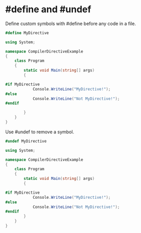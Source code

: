 # #define and #undef

Define custom symbols with #define before any code in a file.

```csharp
#define MyDirective

using System;

namespace CompilerDirectiveExample
{
    class Program
    {
        static void Main(string[] args)
        {

#if MyDirective
            Console.WriteLine("MyDirective!");
#else
            Console.WriteLine("Not MyDirective!");
#endif

        }
    }
}
```
  
Use #undef to remove a symbol.

```csharp
#undef MyDirective

using System;

namespace CompilerDirectiveExample
{
    class Program
    {
        static void Main(string[] args)
        {

#if MyDirective
            Console.WriteLine("MyDirective!");
#else
            Console.WriteLine("Not MyDirective!");
#endif
        }
    }
}
```
<!--stackedit_data:
eyJoaXN0b3J5IjpbLTEyNzcyOTI3NzEsNjMyNTgwODUxLC04MD
g5Mjg3NDVdfQ==
-->